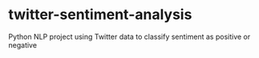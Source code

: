 # twitter-sentiment-analysis
Python NLP project using Twitter data to classify sentiment as positive or negative
